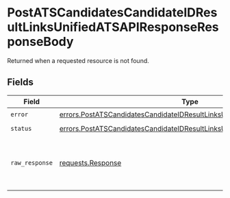 # PostATSCandidatesCandidateIDResultLinksUnifiedATSAPIResponseResponseBody

Returned when a requested resource is not found.


## Fields

| Field                                                                                                                                                                  | Type                                                                                                                                                                   | Required                                                                                                                                                               | Description                                                                                                                                                            |
| ---------------------------------------------------------------------------------------------------------------------------------------------------------------------- | ---------------------------------------------------------------------------------------------------------------------------------------------------------------------- | ---------------------------------------------------------------------------------------------------------------------------------------------------------------------- | ---------------------------------------------------------------------------------------------------------------------------------------------------------------------- |
| `error`                                                                                                                                                                | [errors.PostATSCandidatesCandidateIDResultLinksUnifiedATSAPIResponseError](../../models/errors/postatscandidatescandidateidresultlinksunifiedatsapiresponseerror.md)   | :heavy_check_mark:                                                                                                                                                     | N/A                                                                                                                                                                    |
| `status`                                                                                                                                                               | [errors.PostATSCandidatesCandidateIDResultLinksUnifiedATSAPIResponseStatus](../../models/errors/postatscandidatescandidateidresultlinksunifiedatsapiresponsestatus.md) | :heavy_check_mark:                                                                                                                                                     | N/A                                                                                                                                                                    |
| `raw_response`                                                                                                                                                         | [requests.Response](https://requests.readthedocs.io/en/latest/api/#requests.Response)                                                                                  | :heavy_minus_sign:                                                                                                                                                     | Raw HTTP response; suitable for custom response parsing                                                                                                                |